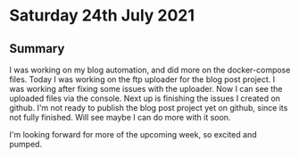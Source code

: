 # Saturday 24th July 2021

## Summary

I was working on my blog automation, and did more on the docker-compose files. Today I was working on the ftp uploader for the blog post project. I was working after fixing some issues with the uploader. Now I can see the uploaded files via the console. Next up is finishing the issues I created on github. I'm not ready to publish the blog post project yet on github, since its not fully finished. Will see maybe I can do more with it soon.

I'm looking forward for more of the upcoming week, so excited and pumped.
